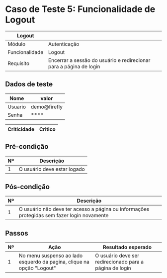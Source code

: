 # Caso de Teste 5: Funcionalidade de Logout 

| Logout |         |
| -------|---------|
| Módulo | Autenticação |
| Funcionalidade | Logout |
| Requisito | Encerrar a sessão do usuário e redirecionar para a página de login |

## Dados de teste

| Nome | valor |
| ---- | ----- |
| Usuario | demo@firefly |
| Senha | **** |

| Criticidade | Critico |
| ----------- | --------|

## Pré-condição

| Nº | Descrição |
| ----------- | ----- |
| 1 | O usuário deve estar logado |

## Pós-condição

| Nº |   Descrição   |
| ------------- | ----- |
| 1 | O usuário não deve ter acesso a página ou informações protegidas sem fazer login novamente |

## Passos

| Nº | Ação | Resultado esperado |
| ------| ---- | ------------------ |
| 1 | No menu suspenso ao lado esquerdo da pagina, clique na opção "Logout" | O usuário deve ser redirecionado para a página de login | 